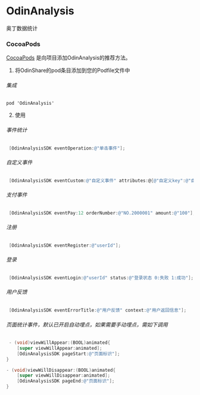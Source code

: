 # OdinAnalysis
奥丁数据统计
### CocoaPods
[CocoaPods](http://cocoapods.org) 是向项目添加OdinAnalysis的推荐方法。

1. 将OdinShare的pod条目添加到您的Podfile文件中
###### 集成
    pod 'OdinAnalysis'
   
2. 使用
###### 事件统计
```objective-c
 [OdinAnalysisSDK eventOperation:@"单击事件"];
```
 ###### 自定义事件
```objective-c
 [OdinAnalysisSDK eventCustom:@"自定义事件" attributes:@{@"自定义key":@"自定义value"}];
 ```
###### 支付事件
```objective-c
 [OdinAnalysisSDK eventPay:12 orderNumber:@"NO.2000001" amount:@"100"];
```
 ###### 注册
```objective-c
 [OdinAnalysisSDK eventRegister:@"userId"];
```
###### 登录
```objective-c
 [OdinAnalysisSDK eventLogin:@"userId" status:@"登录状态 0:失败 1:成功"];
```
###### 用户反馈
```objective-c
 [OdinAnalysisSDK eventErrorTitle:@"用户反馈" context:@"用户返回信息"];
```
###### 页面统计事件，默认已开启自动埋点，如果需要手动埋点，需如下调用
```objective-c
 - (void)viewWillAppear:(BOOL)animated{
    [super viewWillAppear:animated];
    [OdinAnalysisSDK pageStart:@"页面标识"];
}

- (void)viewWillDisappear:(BOOL)animated{
    [super viewWillDisappear:animated];
    [OdinAnalysisSDK pageEnd:@"页面标识"];
}
```
